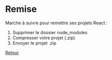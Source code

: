 # Remise
Marche à suivre pour remettre ses projets React :
1. Supprimer le dossier node_modules
2. Compresser votre projet  (.zip)
3. Envoyer le projet .zip 

 
[Retour](../README.md)
